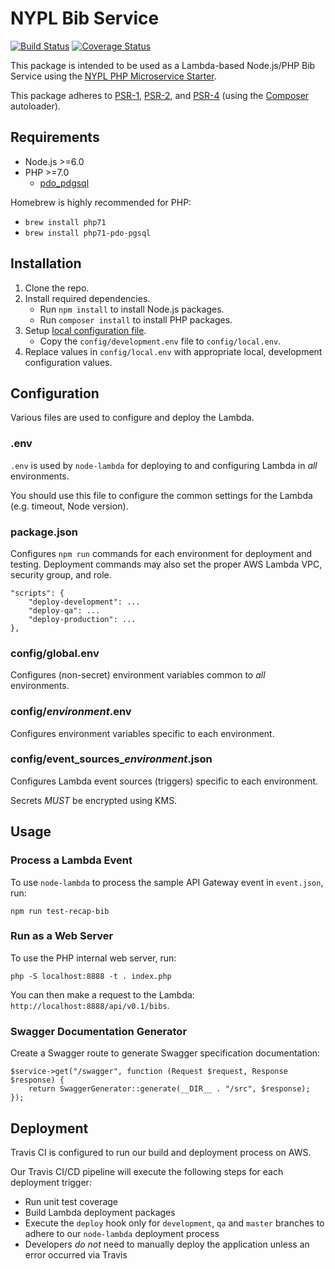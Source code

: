 # NYPL Bib Service

[![Build Status](https://travis-ci.org/NYPL-discovery/bibservice.svg?branch=master)](https://travis-ci.org/NYPL-discovery/bibservice)
[![Coverage Status](https://coveralls.io/repos/github/NYPL-discovery/bibservice/badge.svg?branch=travis)](https://coveralls.io/github/NYPL-discovery/bibservice?branch=travis)

This package is intended to be used as a Lambda-based Node.js/PHP Bib Service using the 
[NYPL PHP Microservice Starter](https://github.com/NYPL/php-microservice-starter).

This package adheres to [PSR-1](http://www.php-fig.org/psr/psr-1/), 
[PSR-2](http://www.php-fig.org/psr/psr-2/), and [PSR-4](http://www.php-fig.org/psr/psr-4/) 
(using the [Composer](https://getcomposer.org/) autoloader).

## Requirements

* Node.js >=6.0
* PHP >=7.0 
  * [pdo_pdgsql](http://php.net/manual/en/ref.pdo-pgsql.php)

Homebrew is highly recommended for PHP:
  * `brew install php71`
  * `brew install php71-pdo-pgsql`
  

## Installation

1. Clone the repo.
2. Install required dependencies.
   * Run `npm install` to install Node.js packages.
   * Run `composer install` to install PHP packages.
3. Setup [local configuration file](#configuration).
   * Copy the `config/development.env` file to `config/local.env`.
4. Replace values in `config/local.env` with appropriate local, development configuration values.

## Configuration

Various files are used to configure and deploy the Lambda.

### .env

`.env` is used by `node-lambda` for deploying to and configuring Lambda in *all* environments. 

You should use this file to configure the common settings for the Lambda (e.g. timeout, Node version). 

### package.json

Configures `npm run` commands for each environment for deployment and testing. Deployment commands may also set the proper AWS Lambda VPC, security group, and role.
 
~~~~
"scripts": {
    "deploy-development": ...
    "deploy-qa": ...
    "deploy-production": ...
},
~~~~

### config/global.env

Configures (non-secret) environment variables common to *all* environments.

### config/*environment*.env

Configures environment variables specific to each environment.

### config/event_sources_*environment*.json

Configures Lambda event sources (triggers) specific to each environment.

Secrets *MUST* be encrypted using KMS.

## Usage

### Process a Lambda Event

To use `node-lambda` to process the sample API Gateway event in `event.json`, run:

~~~~
npm run test-recap-bib
~~~~

### Run as a Web Server

To use the PHP internal web server, run:

~~~~
php -S localhost:8888 -t . index.php
~~~~

You can then make a request to the Lambda: `http://localhost:8888/api/v0.1/bibs`.

### Swagger Documentation Generator

Create a Swagger route to generate Swagger specification documentation:

~~~~
$service->get("/swagger", function (Request $request, Response $response) {
    return SwaggerGenerator::generate(__DIR__ . "/src", $response);
});
~~~~

## Deployment

Travis CI is configured to run our build and deployment process on AWS.

Our Travis CI/CD pipeline will execute the following steps for each deployment trigger:

* Run unit test coverage
* Build Lambda deployment packages
* Execute the `deploy` hook only for `development`, `qa` and `master` branches to adhere to our `node-lambda` deployment process
* Developers _do not_ need to manually deploy the application unless an error occurred via Travis

